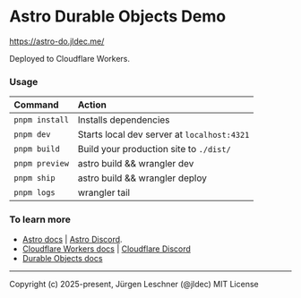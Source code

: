 # Astro Durable Objects Demo
https://astro-do.jldec.me/

Deployed to Cloudflare Workers.

### Usage
| Command                   | Action                                           |
| :------------------------ | :----------------------------------------------- |
| `pnpm install`            | Installs dependencies                            |
| `pnpm dev`                | Starts local dev server at `localhost:4321`      |
| `pnpm build`              | Build your production site to `./dist/`          |
| `pnpm preview`            | astro build && wrangler dev                      |
| `pnpm ship`               | astro build && wrangler deploy                   |
| `pnpm logs`               | wrangler tail                                    |

### To learn more
- [Astro docs](https://docs.astro.build) | [Astro Discord](https://astro.build/chat).
- [Cloudflare Workers docs](https://developers.cloudflare.com/workers/) | [Cloudflare Discord](https://discord.cloudflare.com/)
- [Durable Objects docs](https://developers.cloudflare.com/durable-objects/)

---
Copyright (c) 2025-present, Jürgen Leschner (@jldec)
MIT License

